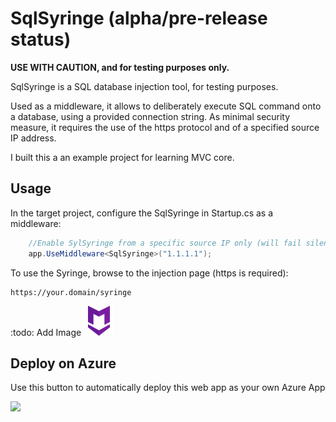 # SqlSyringe (alpha/pre-release status)

**USE WITH CAUTION, and for testing purposes only.**

SqlSyringe is a SQL database injection tool, for testing purposes. 

Used as a middleware, it allows to deliberately execute SQL command onto a database, using a provided connection string. As minimal security measure, it requires the use of the https protocol and of a specified source IP address.

I built this a an example project for learning MVC core.

## Usage

In the target project, configure the SqlSyringe in Startup.cs as a middleware:

```csharp
    //Enable SylSyringe from a specific source IP only (will fail silently otherwise)
    app.UseMiddleware<SqlSyringe>("1.1.1.1");
```

To use the Syringe, browse to the injection page (https is required):

    https://your.domain/syringe

:todo: Add Image
![The SQL injection page of syringe](https://github.com/adam-p/markdown-here/raw/master/src/common/images/icon48.png "The SQL injection page of syringe")


## Deploy on Azure
Use this button to automatically deploy this web app as your own Azure App

<a href="https://azuredeploy.net/" target="_blank"><img src="http://azuredeploy.net/deploybutton.png"/></a>
